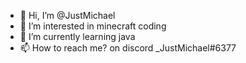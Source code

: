 - 👋 Hi, I’m @JustMichael
- 👀 I’m interested in minecraft coding
- 🌱 I’m currently learning java
- 📫 How to reach me? on discord _JustMichael#6377


